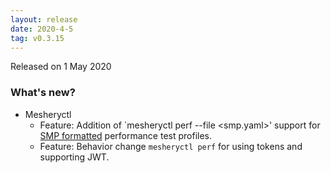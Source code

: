 ```yaml
---
layout: release
date: 2020-4-5
tag: v0.3.15
---
```


Released on 1 May 2020

### What's new?

- Mesheryctl
  - Feature: Addition of `mesheryctl perf --file <smp.yaml>' support for [SMP formatted](https://github.com/layer5io/service-mesh-performance) performance test profiles.
  - Feature: Behavior change `mesheryctl perf` for using tokens and supporting JWT.

